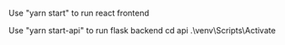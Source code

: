 Use "yarn start" to run react frontend

Use "yarn start-api" to run flask backend
cd api
.\venv\Scripts\Activate


